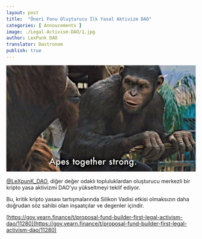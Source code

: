 ```yaml
---
layout: post
title:  "Öneri Fonu Oluşturucu İlk Yasal Aktivizm DAO"
categories: [ Annoucements ]
image: ./Legal-Activism-DAO/1.jpg
author: LexPunk DAO
translator: Dastronom
publish: true
---
```


![](1.jpg)

[@LeXpunK_DAO](https://twitter.com/LeXpunK_DAO), diğer değer odaklı topluluklardan oluşturucu merkezli bir kripto yasa aktivizmi DAO'yu yükseltmeyi teklif ediyor.

Bu, kritik kripto yasası tartışmalarında Silikon Vadisi etkisi olmaksızın daha doğrudan söz sahibi olan inşaatçılar ve degenler içindir.

[https://gov.yearn.finance/t/proposal-fund-builder-first-legal-activism-dao/11280](https://gov.yearn.finance/t/proposal-fund-builder-first-legal-activism-dao/11280)
